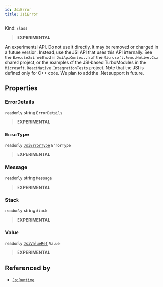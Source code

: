 ```yaml
---
id: JsiError
title: JsiError
---
```


Kind: `class`



> **EXPERIMENTAL**

An experimental API. Do not use it directly. It may be removed or changed in a future version. Instead, use the JSI API that uses this API internally.
See the `ExecuteJsi` method in `JsiApiContext.h` of the `Microsoft.ReactNative.Cxx` shared project, or the examples of the JSI-based TurboModules in the `Microsoft.ReactNative.IntegrationTests` project.
Note that the JSI is defined only for C++ code. We plan to add the .Net support in future.

## Properties
### ErrorDetails
`readonly`  string `ErrorDetails`

> **EXPERIMENTAL**

### ErrorType
`readonly`  [`JsiErrorType`](JsiErrorType) `ErrorType`

> **EXPERIMENTAL**

### Message
`readonly`  string `Message`

> **EXPERIMENTAL**

### Stack
`readonly`  string `Stack`

> **EXPERIMENTAL**

### Value
`readonly`  [`JsiValueRef`](JsiValueRef) `Value`

> **EXPERIMENTAL**






## Referenced by
- [`JsiRuntime`](JsiRuntime)
